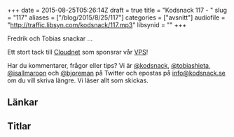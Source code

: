 +++
date = 2015-08-25T05:26:14Z
draft = true
title = "Kodsnack 117 - "
slug = "117"
aliases = ["/blog/2015/8/25/117"]
categories = ["avsnitt"]
audiofile = "http://traffic.libsyn.com/kodsnack/117.mp3"
libsynid = ""
+++

Fredrik och Tobias snackar …

Ett stort tack till [Cloudnet](http://www.cloudnet.se) som sponsrar vår [VPS](http://en.wikipedia.org/wiki/Virtual_private_server)!

Har du kommentarer, frågor eller tips? Vi är [@kodsnack](https://www.twitter.com/kodsnack), [@tobiashieta](https://www.twitter.com/tobiashieta), [@isallmaroon](https://www.twitter.com/isallmaroon) och [@bjoreman](https://www.twitter.com/bjoreman) på Twitter och epostas på [info@kodsnack.se](mailto:info@kodsnack.se) om du vill skriva längre. Vi läser allt som skickas.

## Länkar ##


## Titlar ##
